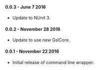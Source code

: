 #### 0.0.3 - June 7 2016
* Update to NUnit 3.

#### 0.0.2 - November 28 2016
* Update to use new GslCore.

#### 0.0.1 - November 22 2016
* Initial release of command line wrapper.